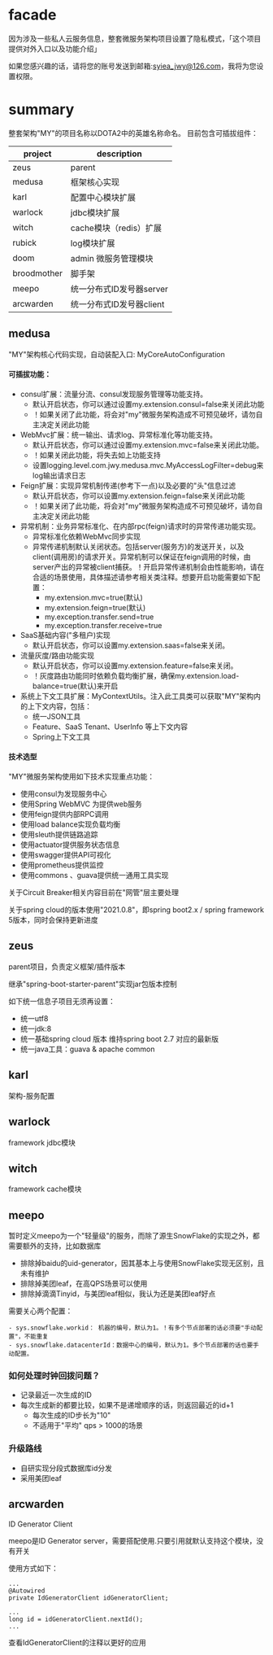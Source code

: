 # facade

因为涉及一些私人云服务信息，整套微服务架构项目设置了隐私模式，「这个项目提供对外入口以及功能介绍」

如果您感兴趣的话，请将您的账号发送到邮箱:syiea_jwy@126.com，我将为您设置权限。

# summary

整套架构"MY"的项目名称以DOTA2中的英雄名称命名。
目前包含可插拔组件：

|project      | description
|-------------|------------
|zeus         | parent
|medusa       | 框架核心实现
|karl         | 配置中心模块扩展
|warlock      | jdbc模块扩展
|witch        | cache模块（redis）扩展
|rubick       | log模块扩展
|doom         | admin 微服务管理模块
|broodmother  | 脚手架
|meepo        | 统一分布式ID发号器server
|arcwarden    | 统一分布式ID发号器client

## medusa

"MY"架构核心代码实现，自动装配入口: MyCoreAutoConfiguration

#### 可插拔功能：
- consul扩展：流量分流、consul发现服务管理等功能支持。 
  - 默认开启状态，你可以通过设置my.extension.consul=false来关闭此功能
  - ！如果关闭了此功能，将会对"my"微服务架构造成不可预见破坏，请勿自主决定关闭此功能
- WebMvc扩展：统一输出、请求log、异常标准化等功能支持。 
  - 默认开启状态，你可以通过设置my.extension.mvc=false来关闭此功能。
  - ！如果关闭此功能，将失去如上功能支持
  - 设置logging.level.com.jwy.medusa.mvc.MyAccessLogFilter=debug来log输出请求日志
- Feign扩展：实现异常机制传递(参考下一点)以及必要的"头"信息过滤
    - 默认开启状态，你可以设置my.extension.feign=false来关闭此功能
    - ！如果关闭了此功能，将会对"my"微服务架构造成不可预见破坏，请勿自主决定关闭此功能
- 异常机制：业务异常标准化、在内部rpc(feign)请求时的异常传递功能实现。
  - 异常标准化依赖WebMvc同步实现
  - 异常传递机制默认关闭状态。包括server(服务方)的发送开关，以及client(调用房)的请求开关。异常机制可以保证在feign调用的时候，由server产出的异常被client捕获。！开启异常传递机制会由性能影响，请在合适的场景使用，具体描述请参考相关类注释。想要开启功能需要如下配置：
    - my.extension.mvc=true(默认)
    - my.extension.feign=true(默认)
    - my.exception.transfer.send=true
    - my.exception.transfer.receive=true
- SaaS基础内容("多租户)实现
  - 默认开启状态，你可以设置my.extension.saas=false来关闭。
- 流量灰度/路由功能实现
  - 默认开启状态，你可以设置my.extension.feature=false来关闭。
  - ！灰度路由功能同时依赖负载均衡扩展，确保my.extension.load-balance=true(默认)来开启
- 系统上下文工具扩展：MyContextUtils。注入此工具类可以获取"MY"架构内的上下文内容，包括：
  - 统一JSON工具
  - Feature、SaaS Tenant、UserInfo 等上下文内容
  - Spring上下文工具
  
#### 技术选型

"MY"微服务架构使用如下技术实现重点功能：

- 使用consul为发现服务中心
- 使用Spring WebMVC 为提供web服务
- 使用feign提供内部RPC调用
- 使用load balance实现负载均衡
- 使用sleuth提供链路追踪
- 使用actuator提供服务状态信息
- 使用swagger提供API可视化
- 使用prometheus提供监控
- 使用commons 、guava提供统一通用工具实现

关于Circuit Breaker相关内容目前在"网管"层主要处理

关于spring cloud的版本使用"2021.0.8"，即spring boot2.x / spring framework 5版本，同时会保持更新进度

## zeus

parent项目，负责定义框架/插件版本

继承"spring-boot-starter-parent"实现jar包版本控制

如下统一信息子项目无须再设置：

- 统一utf8 
- 统一jdk:8 
- 统一基础spring cloud 版本 维持spring boot 2.7 对应的最新版
- 统一java工具：guava & apache common

## karl

架构-服务配置

## warlock

framework jdbc模块

## witch

framework cache模块

## meepo

暂时定义meepo为一个"轻量级"的服务，而除了源生SnowFlake的实现之外，都需要额外的支持，比如数据库

- 排除掉baidu的uid-generator，因其基本上与使用SnowFlake实现无区别，且未有维护
- 排除掉美团leaf，在高QPS场景可以使用
- 排除掉滴滴Tinyid，与美团leaf相似，我认为还是美团leaf好点

需要关心两个配置：

```
- sys.snowflake.workid： 机器的编号，默认为1。！有多个节点部署的话必须要"手动配置"，不能重复
- sys.snowflake.datacenterId：数据中心的编号，默认为1。多个节点部署的话也要手动配置。
```

### 如何处理时钟回拨问题？

- 记录最近一次生成的ID
- 每次生成新的都要比较，如果不是递增顺序的话，则返回最近的id+1
  - 每次生成的ID步长为"10"
  - 不适用于"平均" qps > 1000的场景

### 升级路线

- 自研实现分段式数据库id分发
- 采用美团leaf

## arcwarden

ID Generator Client

meepo是ID Generator server，需要搭配使用.只要引用就默认支持这个模块，没有开关

使用方式如下：

```
...
@Autowired
private IdGeneratorClient idGeneratorClient;

...
long id = idGeneratorClient.nextId();
...
```
查看IdGeneratorClient的注释以更好的应用

